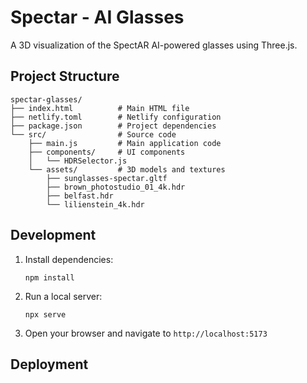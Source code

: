 # Spectar - AI Glasses

A 3D visualization of the SpectAR AI-powered glasses using Three.js.

## Project Structure

```
spectar-glasses/
├── index.html          # Main HTML file
├── netlify.toml        # Netlify configuration
├── package.json        # Project dependencies
└── src/                # Source code
    ├── main.js         # Main application code
    ├── components/     # UI components
    │   └── HDRSelector.js
    └── assets/         # 3D models and textures
        ├── sunglasses-spectar.gltf
        ├── brown_photostudio_01_4k.hdr
        ├── belfast.hdr
        └── lilienstein_4k.hdr
```

## Development

1. Install dependencies:
   ```
   npm install
   ```

2. Run a local server:
   ```
   npx serve
   ```

3. Open your browser and navigate to `http://localhost:5173`

## Deployment


